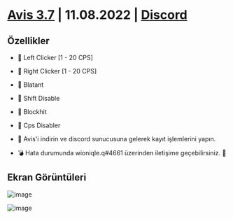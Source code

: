 # [Avis 3.7](https://github.com/wioniqle-q/avis-client/releases/tag/Release) | 11.08.2022 | [Discord]()

## Özellikler
- 💊 Left Clicker [1 - 20 CPS]
- 💊 Right Clicker [1 - 20 CPS]
- 💊 Blatant
- 💊 Shift Disable
- 💊 Blockhit
- 💊 Cps Disabler

- 🎁 Avis'i indirin ve discord sunucusuna gelerek kayıt işlemlerini yapın.
- 💣 Hata durumunda wioniqle.q#4661 üzerinden iletişime geçebilirsiniz. 🧼

## Ekran Görüntüleri
![image](https://user-images.githubusercontent.com/69215407/184118374-91b80b01-980d-4399-bc78-938349761c6d.png)

![image](https://user-images.githubusercontent.com/69215407/184118473-e7c3d68c-fecb-4956-8ced-4ca6f802ba71.png)
